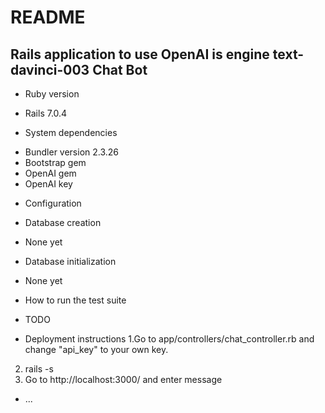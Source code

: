 # README

## Rails application to use OpenAI is engine text-davinci-003 Chat Bot

* Ruby version
- Rails 7.0.4

* System dependencies
- Bundler version 2.3.26
- Bootstrap gem
- OpenAI gem
- OpenAI key

* Configuration

* Database creation
- None yet

* Database initialization
- None yet 

* How to run the test suite
- TODO


* Deployment instructions
1.Go to app/controllers/chat_controller.rb and change "api_key" to your own key. 
2. rails -s 
3. Go to http://localhost:3000/ and enter message

* ...
